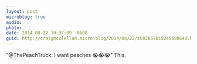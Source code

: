 ```yaml
---
layout: post
microblog: true
audio: 
photo: 
date: 2014-08-22 10:37:09 -0600
guid: http://craigmcclellan.micro.blog/2014/08/22/t502857015245680640.html
---
```

“@ThePeachTruck: I want peaches 😭😭😭” This.
